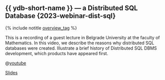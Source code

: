 ## {{ ydb-short-name }} — a Distributed SQL Database {2023-webinar-dist-sql}

{% include notitle [overview_tag](../../tags.md#overview) %}

This is a recording of a guest lecture in Belgrade University at the faculty of Mathematics. In this video, we describe the reasons why distributed SQL databases were created. Illustrate a brief history of Distributed SQL DBMS development, which products have appeared first.

@[youtube](https://youtu.be/ZFl0F30qsPQ?si=BL7nskNU9BGiTgBe)

[Slides](https://presentations.ydb.tech/2023/en/belgrade_lecture/presentation.pdf)